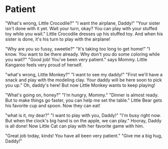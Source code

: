 # Patient

"What's wrong, Little Crocodile?"
"I want the airplane, Daddy!"
"Your sister isn't done with it yet. Wait your turn, okay? You can play with your stuffed toy while you wait."
Little Crocodile dresses up his stuffed toy. And when his sister is done, it's his turn to play with the airplane!

"Why are you so fussy, sweetie?"
"It's taking too long to get home!"
"I know. You want to be there already. Why don't you do some coloring while you wait?"
"Good job! You've been very patient." says Mommy.
Little Kangaroo feels very proud of herself.

"what's wrong, Little Monkey?"
"I want to see my daddy!"
"First we'll have a snack and play with the modeling clay. Your daddy will be here soon to pick you up."
Oh, daddy's here! But now Little Monkey wants to keep playing!

"What's going on, honey?"
"I'm hungry, Mommy."
"Dinner is almost ready. But to make things go faster, you can help me set the table."
Little Bear gets his favorite cup and spoon. Now they can eat!

"what is it, my dear?"
"I want to play with you, Daddy!"
"I'm busy right now. But when the clock's big hand is on the apple, we can play."
Hooray, Daddy is all done! Now Little Cat can play with her favorite game with him.

"Great job today, kinds! You have all been very patient."
"Give me a big hug, Daddy!"

